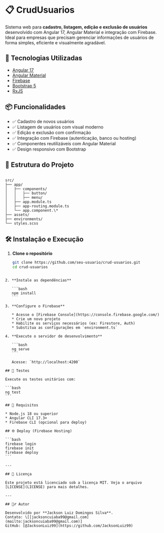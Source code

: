 # 📋 CrudUsuarios

Sistema web para **cadastro, listagem, edição e exclusão de usuários** desenvolvido com Angular 17, Angular Material e integração com Firebase. Ideal para empresas que precisam gerenciar informações de usuários de forma simples, eficiente e visualmente agradável.

## 🚀 Tecnologias Utilizadas

- [Angular 17](https://angular.io/)
- [Angular Material](https://material.angular.io/)
- [Firebase](https://firebase.google.com/)
- [Bootstrap 5](https://getbootstrap.com/)
- [RxJS](https://rxjs.dev/)

## 📦 Funcionalidades

- ✅ Cadastro de novos usuários
- ✅ Listagem de usuários com visual moderno
- ✅ Edição e exclusão com confirmação
- ✅ Integração com Firebase (autenticação, banco ou hosting)
- ✅ Componentes reutilizáveis com Angular Material
- ✅ Design responsivo com Bootstrap

## 📁 Estrutura do Projeto

```

src/
├── app/
│   ├── components/
│   │   ├── button/
│   │   ├── menu/
│   ├── app.module.ts
│   ├── app-routing.module.ts
│   └── app.component.\*
├── assets/
├── environments/
└── styles.scss

````

## 🛠️ Instalação e Execução

1. **Clone o repositório**
   ```bash
   git clone https://github.com/seu-usuario/crud-usuarios.git
   cd crud-usuarios
````

2. **Instale as dependências**

   ```bash
   npm install
   ```

3. **Configure o Firebase**

   * Acesse o [Firebase Console](https://console.firebase.google.com/)
   * Crie um novo projeto
   * Habilite os serviços necessários (ex: Firestore, Auth)
   * Substitua as configurações em `environment.ts`

4. **Execute o servidor de desenvolvimento**

   ```bash
   ng serve
   ```

   Acesse: `http://localhost:4200`

## 🧪 Testes

Execute os testes unitários com:

```bash
ng test
```

## 📌 Requisitos

* Node.js 18 ou superior
* Angular CLI 17.3+
* Firebase CLI (opcional para deploy)

## 🌐 Deploy (Firebase Hosting)

```bash
firebase login
firebase init
firebase deploy
```

---

## 📄 Licença

Este projeto está licenciado sob a licença MIT. Veja o arquivo [LICENSE](LICENSE) para mais detalhes.

---

## 🙋‍♂️ Autor

Desenvolvido por **Jackson Luiz Domingos Silva**.
Contato: \[[jacksoncuiaba99@gmail.com](mailto:jacksoncuiaba99@gmail.com)]
GitHub: [@JacksonLuiz99](https://github.com/JacksonLuiz99)
